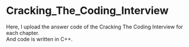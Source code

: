 # Cracking_The_Coding_Interview

Here, I upload the answer code of the Cracking The Coding Interview for each chapter.  
And code is written in C++.
